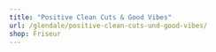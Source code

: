 ```yaml
---
title: "Positive Clean Cuts & Good Vibes"
url: /glendale/positive-clean-cuts-und-good-vibes/
shop: Friseur
---
```

